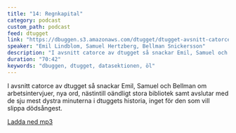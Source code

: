 ```yaml
---
title: "14: Regnkapital"
category: podcast
custom_path: podcast
feed: dtugget
link: "https://dbuggen.s3.amazonaws.com/dtugget/dtugget-avsnitt-catorce.mp3"
speaker: "Emil Lindblom, Samuel Hertzberg, Bellman Snickersson"
description: "I avsnitt catorce av dtugget så snackar Emil, Samuel och Bellman om arbetsintervjuer, nya ord, nästintill oändligt stora bibliotek samt avslutar med de sju mest dystra minuterna i dtuggets historia, inget för den som vill slippa dödsångest."
duration: "70:42"
keywords: "dbuggen, dtugget, datasektionen, öl"
---
```

<script src="/audiojs/audio.min.js"></script>
<script>
  audiojs.events.ready(function() {
    var as = audiojs.createAll();
  });
</script>

I avsnitt catorce av dtugget så snackar Emil, Samuel och Bellman om arbetsintervjuer, nya ord, nästintill oändligt stora bibliotek samt avslutar med de sju mest dystra minuterna i dtuggets historia, inget för den som vill slippa dödsångest.

<audio src="{{ page.link }}" preload="auto"></audio>

<p class="center">
  <a class="center" href="{{ page.link }}">Ladda ned mp3</a>
</p>
